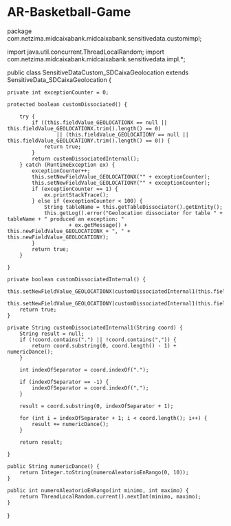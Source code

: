 # AR-Basketball-Game


package com.netzima.midcaixabank.midcaixabank.sensitivedata.customimpl;

import java.util.concurrent.ThreadLocalRandom;
import com.netzima.midcaixabank.midcaixabank.sensitivedata.impl.*;

public class SensitiveDataCustom_SDCaixaGeolocation extends SensitiveData_SDCaixaGeolocation {

	private int exceptionCounter = 0;

	protected boolean customDissociated() {

		try {
			if ((this.fieldValue_GEOLOCATIONX == null || this.fieldValue_GEOLOCATIONX.trim().length() == 0)
					|| (this.fieldValue_GEOLOCATIONY == null || this.fieldValue_GEOLOCATIONY.trim().length() == 0)) {
				return true;
			}
			return customDissociatedInternal();
		} catch (RuntimeException ex) {
			exceptionCounter++;
			this.setNewFieldValue_GEOLOCATIONX("" + exceptionCounter);
			this.setNewFieldValue_GEOLOCATIONY("" + exceptionCounter);
			if (exceptionCounter == 1) {
				ex.printStackTrace();
			} else if (exceptionCounter < 100) {
				String tableName = this.getTableDissociator().getEntity();
				this.getLog().error("Geolocation dissociator for table " + tableName + " produced an exception: "
						+ ex.getMessage() + this.newFieldValue_GEOLOCATIONX + ", " + this.newFieldValue_GEOLOCATIONY);
			}
			return true;
		}

	}

	private boolean customDissociatedInternal() {
		this.setNewFieldValue_GEOLOCATIONX(customDissociatedInternal1(this.fieldValue_GEOLOCATIONX.trim()));
		this.setNewFieldValue_GEOLOCATIONY(customDissociatedInternal1(this.fieldValue_GEOLOCATIONY.trim()));
		return true;
	}

	private String customDissociatedInternal1(String coord) {
		String result = null;
		if (!coord.contains(".") || !coord.contains(",")) {
			return coord.substring(0, coord.length() - 1) + numericDance();
		}

		int indexOfSeparator = coord.indexOf(".");

		if (indexOfSeparator == -1) {
			indexOfSeparator = coord.indexOf(",");
		}

		result = coord.substring(0, indexOfSeparator + 1);

		for (int i = indexOfSeparator + 1; i < coord.length(); i++) {
			result += numericDance();
		}

		return result;

	}

	public String numericDance() {
		return Integer.toString(numeroAleatorioEnRango(0, 10));
	}

	public int numeroAleatorioEnRango(int minimo, int maximo) {
		return ThreadLocalRandom.current().nextInt(minimo, maximo);
	}
}
